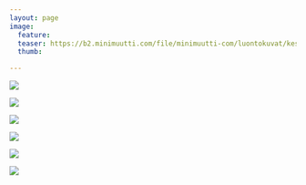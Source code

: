 ```yaml
---
layout: page
image:
  feature:
  teaser: https://b2.minimuutti.com/file/minimuutti-com/luontokuvat/kes%C3%A4/10/DS56159-245px.jpg
  thumb:

---
```


![](https://b2.minimuutti.com/file/minimuutti-com/luontokuvat/kes%C3%A4/10/DS56155-800px.jpg)

![](https://b2.minimuutti.com/file/minimuutti-com/luontokuvat/kes%C3%A4/10/DS56157-800px.jpg)

![](https://b2.minimuutti.com/file/minimuutti-com/luontokuvat/kes%C3%A4/10/DS56159-800px.jpg)

![](https://b2.minimuutti.com/file/minimuutti-com/luontokuvat/kes%C3%A4/10/DS56160-800px.jpg)

![](https://b2.minimuutti.com/file/minimuutti-com/luontokuvat/kes%C3%A4/10/DS56161-800px.jpg)

![](https://b2.minimuutti.com/file/minimuutti-com/luontokuvat/kes%C3%A4/10/DS56162-800px.jpg)
